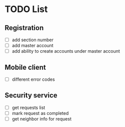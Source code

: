 # TODO List

## Registration
- [ ] add section number
- [ ] add master account
- [ ] add ability to create accounts under master account

## Mobile client
- [ ] different error codes

## Security service
- [ ] get requests list
- [ ] mark request as completed
- [ ] get neighbor info for request